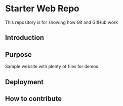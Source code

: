 # Starter Web Repo

This repository is for showing how Git and GitHub work

## Introduction

## Purpose

Sample website with plenty of files for demos
## Deployment
## How to contribute